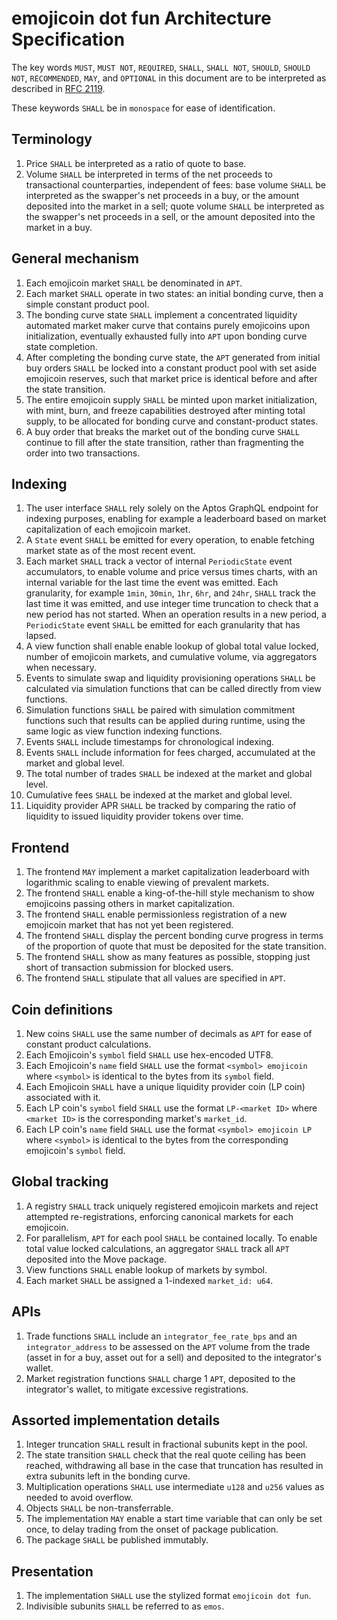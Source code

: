 # emojicoin dot fun Architecture Specification

The key words `MUST`, `MUST NOT`, `REQUIRED`, `SHALL`, `SHALL NOT`, `SHOULD`,
`SHOULD NOT`, `RECOMMENDED`,  `MAY`, and `OPTIONAL` in this document are to be
interpreted as described in [RFC 2119].

These keywords `SHALL` be in `monospace` for ease of identification.

## Terminology

1. Price `SHALL` be interpreted as a ratio of quote to base.
1. Volume `SHALL` be interpreted in terms of the net proceeds to transactional
   counterparties, independent of fees: base volume `SHALL` be interpreted as
   the swapper's net proceeds in a buy, or the amount deposited into the market
   in a sell; quote volume `SHALL` be interpreted as the swapper's net proceeds
   in a sell, or the amount deposited into the market in a buy.

## General mechanism

1. Each emojicoin market `SHALL` be denominated in `APT`.
1. Each market `SHALL` operate in two states: an initial bonding curve, then a
   simple constant product pool.
1. The bonding curve state `SHALL` implement a concentrated liquidity automated
   market maker curve that contains purely emojicoins upon initialization,
   eventually exhausted fully into `APT` upon bonding curve state completion.
1. After completing the bonding curve state, the `APT` generated from initial
   buy orders `SHALL` be locked into a constant product pool with set aside
   emojicoin reserves, such that market price is identical before and after the
   state transition.
1. The entire emojicoin supply `SHALL` be minted upon market initialization,
   with mint, burn, and freeze capabilities destroyed after minting total
   supply, to be allocated for bonding curve and constant-product states.
1. A buy order that breaks the market out of the bonding curve `SHALL` continue
   to fill after the state transition, rather than fragmenting the order into
   two transactions.

## Indexing

1. The user interface `SHALL` rely solely on the Aptos GraphQL endpoint for
   indexing purposes, enabling for example a leaderboard based on market
   capitalization of each emojicoin market.
1. A `State` event `SHALL` be emitted for every operation, to enable fetching
   market state as of the most recent event.
1. Each market `SHALL` track a vector of internal `PeriodicState` event
   accumulators, to enable volume and price versus times charts, with an
   internal variable for the last time the event was emitted. Each granularity,
   for example `1min`, `30min`, `1hr`, `6hr`, and `24hr`, `SHALL` track the last
   time it was emitted, and use integer time truncation to check that a new
   period has not started. When an operation results in a new period, a
   `PeriodicState` event `SHALL` be emitted for each granularity that has
   lapsed.
1. A view function shall enable enable lookup of global total value locked,
   number of emojicoin markets, and cumulative volume, via aggregators when
   necessary.
1. Events to simulate swap and liquidity provisioning operations `SHALL` be
   calculated via simulation functions that can be called directly from view
   functions.
1. Simulation functions `SHALL` be paired with simulation commitment functions
   such that results can be applied during runtime, using the same logic as
   view function indexing functions.
1. Events `SHALL` include timestamps for chronological indexing.
1. Events `SHALL` include information for fees charged, accumulated at the
   market and global level.
1. The total number of trades `SHALL` be indexed at the market and global level.
1. Cumulative fees `SHALL` be indexed at the market and global level.
1. Liquidity provider APR `SHALL` be tracked by comparing the ratio of liquidity
   to issued liquidity provider tokens over time.

## Frontend

1. The frontend `MAY` implement a market capitalization leaderboard with
   logarithmic scaling to enable viewing of prevalent markets.
1. The frontend `SHALL` enable a king-of-the-hill style mechanism to show
   emojicoins passing others in market capitalization.
1. The frontend `SHALL` enable permissionless registration of a new emojicoin
   market that has not yet been registered.
1. The frontend `SHALL` display the percent bonding curve progress in terms of
   the proportion of quote that must be deposited for the state transition.
1. The frontend `SHALL` show as many features as possible, stopping just short
   of transaction submission for blocked users.
1. The frontend `SHALL` stipulate that all values are specified in `APT`.

## Coin definitions

1. New coins `SHALL` use the same number of decimals as `APT` for ease of
   constant product calculations.
1. Each Emojicoin's `symbol` field `SHALL` use hex-encoded UTF8.
1. Each Emojicoin's `name` field `SHALL` use the format `<symbol> emojicoin`
   where `<symbol>` is identical to the bytes from its `symbol` field.
1. Each Emojicoin `SHALL` have a unique liquidity provider coin (LP coin)
   associated with it.
1. Each LP coin's `symbol` field `SHALL` use the format `LP-<market ID>`
   where `<market ID>` is the corresponding market's `market_id`.
1. Each LP coin's `name` field `SHALL` use the format `<symbol> emojicoin LP`
   where `<symbol>` is identical to the bytes from the corresponding emojicoin's
   `symbol` field.

## Global tracking

1. A registry `SHALL` track uniquely registered emojicoin markets and reject
   attempted re-registrations, enforcing canonical markets for each emojicoin.
1. For parallelism, `APT` for each pool `SHALL` be contained locally. To enable
   total value locked calculations, an aggregator `SHALL` track all `APT`
   deposited into the Move package.
1. View functions `SHALL` enable lookup of markets by symbol.
1. Each market `SHALL` be assigned a 1-indexed `market_id: u64`.

## APIs

1. Trade functions `SHALL` include an `integrator_fee_rate_bps` and an
   `integrator_address` to be assessed on the `APT` volume from the trade (asset
   in for a buy, asset out for a sell) and deposited to the integrator's wallet.
1. Market registration functions `SHALL` charge 1 `APT`, deposited to the
   integrator's wallet, to mitigate excessive registrations.

## Assorted implementation details

1. Integer truncation `SHALL` result in fractional subunits kept in the pool.
1. The state transition `SHALL` check that the real quote ceiling has been
   reached, withdrawing all base in the case that truncation has resulted in
   extra subunits left in the bonding curve.
1. Multiplication operations `SHALL` use intermediate `u128` and `u256` values
   as needed to avoid overflow.
1. Objects `SHALL` be non-transferrable.
1. The implementation `MAY` enable a start time variable that can only be set
   once, to delay trading from the onset of package publication.
1. The package `SHALL` be published immutably.

## Presentation

1. The implementation `SHALL` use the stylized format `emojicoin dot fun`.
1. Indivisible subunits `SHALL` be referred to as `emos`.

[rfc 2119]: https://www.ietf.org/rfc/rfc2119.txt
